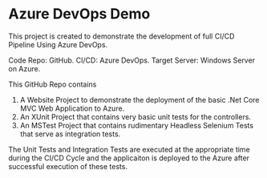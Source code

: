 # Azure DevOps Demo
This project is created to demonstrate the development of full CI/CD Pipeline Using Azure DevOps.

Code Repo: GitHub.
CI/CD: Azure DevOps.
Target Server: Windows Server on Azure.

This GitHub Repo contains 
  1. A Website Project to demonstrate the deployment of the basic .Net Core MVC Web Application to Azure.
  2. An XUnit Project that contains very basic unit tests for the controllers.
  3. An MSTest Project that contains rudimentary Headless Selenium Tests that serve as integration tests.
  
 The Unit Tests and Integration Tests are executed at the appropriate time during the CI/CD Cycle and the applicaiton is deployed to
 the Azure after successful execution of these tests.

